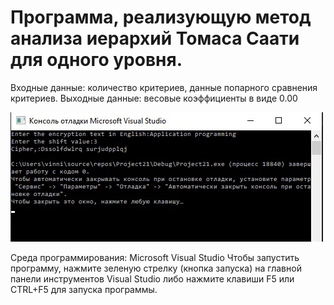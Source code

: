 # Программа, реализующую метод анализа иерархий Томаса Саати для одного уровня.
Входные данные: количество критериев, данные попарного сравнения критериев.
Выходные данные: весовые коэффициенты в виде 0.00

![Изображение alt](https://github.com/daryagent/labprogramm/raw/main/9.jpg)

Среда программирования: Microsoft Visual Studio Чтобы запустить программу, нажмите зеленую стрелку (кнопка запуска) на главной панели инструментов Visual Studio либо нажмите клавиши F5 или CTRL+F5 для запуска программы.
